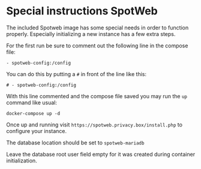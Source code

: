 # Special instructions SpotWeb

The included Spotweb image has some special needs in order to function properly. Especially initializing a new instance has a few extra steps.

For the first run be sure to comment out the following line in the compose file:
```
- spotweb-config:/config
```

You can do this by putting a `#` in front of the line like this:
```
# - spotweb-config:/config
```

With this line commented and the compose file saved you may run the `up` command like usual:
```
docker-compose up -d
```

Once up and running visit `https://spotweb.privacy.box/install.php` to configure your instance.

The database location should be set to `spotweb-mariadb`

Leave the database root user field empty for it was created during container initialization. 